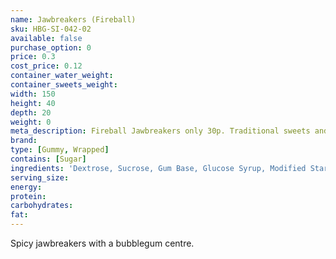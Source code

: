 ```yaml
---
name: Jawbreakers (Fireball)
sku: HBG-SI-042-02
available: false
purchase_option: 0
price: 0.3
cost_price: 0.12
container_water_weight: 
container_sweets_weight: 
width: 150
height: 40
depth: 20
weight: 0
meta_description: Fireball Jawbreakers only 30p. Traditional sweets and more at Humbugs Confectionery Store. Specialists in satisfying your sweet tooth!
brand: 
type: [Gummy, Wrapped]
contains: [Sugar]
ingredients: 'Dextrose, Sucrose, Gum Base, Glucose Syrup, Modified Starch, Glazing Agents: Carnauba Wax, Antioxidant: E321. Colours: E120, E160A'
serving_size: 
energy: 
protein: 
carbohydrates: 
fat: 
---
```

Spicy jawbreakers with a bubblegum centre.